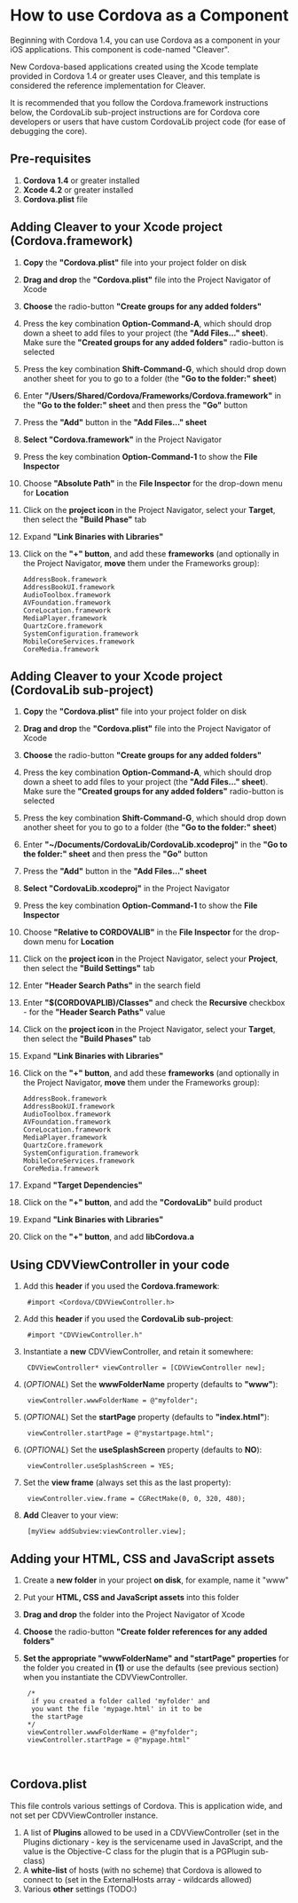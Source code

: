 # How to use Cordova as a Component #
Beginning with Cordova 1.4, you can use Cordova as a component in your iOS applications. This component is code-named "Cleaver".

New Cordova-based applications created using the Xcode template provided in Cordova 1.4 or greater uses Cleaver, and this template is considered the reference implementation for Cleaver.

It is recommended that you follow the Cordova.framework instructions below, the CordovaLib sub-project instructions are for Cordova core developers or users that have custom CordovaLib project code (for ease of debugging the core).

## Pre-requisites ##
1. **Cordova 1.4** or greater installed
2. **Xcode 4.2** or greater installed
3. **Cordova.plist** file

## Adding Cleaver to your Xcode project (Cordova.framework) ##

1. **Copy** the **"Cordova.plist"** file into your project folder on disk
2. **Drag and drop** the **"Cordova.plist"** file into the Project Navigator of Xcode
3. **Choose** the radio-button **"Create groups for any added folders"**
4. Press the key combination **Option-Command-A**, which should drop down a sheet to add files to your project (the **"Add Files..." sheet**). Make sure the **"Created groups for any added folders"** radio-button is selected
5. Press the key combination **Shift-Command-G**, which should drop down another sheet for you to go to a folder (the **"Go to the folder:" sheet**)
6. Enter **"/Users/Shared/Cordova/Frameworks/Cordova.framework"** in the **"Go to the folder:" sheet** and then press the **"Go"** button
7. Press the **"Add"** button in the **"Add Files..." sheet**
8. **Select "Cordova.framework"** in the Project Navigator
9. Press the key combination **Option-Command-1** to show the **File Inspector**
10. Choose **"Absolute Path"** in the **File Inspector** for the drop-down menu for **Location** 
11. Click on the **project icon** in the Project Navigator, select your **Target**, then select the **"Build Phase"** tab
12. Expand **"Link Binaries with Libraries"**
13. Click on the **"+" button**, and add these **frameworks** (and optionally in the Project Navigator, **move** them under the Frameworks group):

        AddressBook.framework
        AddressBookUI.framework
        AudioToolbox.framework
        AVFoundation.framework
        CoreLocation.framework
        MediaPlayer.framework
        QuartzCore.framework
        SystemConfiguration.framework
        MobileCoreServices.framework
        CoreMedia.framework

## Adding Cleaver to your Xcode project (CordovaLib sub-project) ##

1. **Copy** the **"Cordova.plist"** file into your project folder on disk
2. **Drag and drop** the **"Cordova.plist"** file into the Project Navigator of Xcode
3. **Choose** the radio-button **"Create groups for any added folders"**
4. Press the key combination **Option-Command-A**, which should drop down a sheet to add files to your project (the **"Add Files..." sheet**). Make sure the **"Created groups for any added folders"** radio-button is selected
5. Press the key combination **Shift-Command-G**, which should drop down another sheet for you to go to a folder (the **"Go to the folder:" sheet**)
6. Enter **"~/Documents/CordovaLib/CordovaLib.xcodeproj"** in the **"Go to the folder:" sheet** and then press the **"Go"** button
7. Press the **"Add"** button in the **"Add Files..." sheet**
8. **Select "CordovaLib.xcodeproj"** in the Project Navigator
9. Press the key combination **Option-Command-1** to show the **File Inspector**
10. Choose **"Relative to CORDOVALIB"** in the **File Inspector** for the drop-down menu for **Location** 
11. Click on the **project icon** in the Project Navigator, select your **Project**, then select the **"Build Settings"** tab
12. Enter **"Header Search Paths"** in the search field
13. Enter **"$(CORDOVAPLIB)/Classes"** and check the **Recursive** checkbox - for the **"Header Search Paths"** value
14. Click on the **project icon** in the Project Navigator, select your **Target**, then select the **"Build Phases"** tab
15. Expand **"Link Binaries with Libraries"**
16. Click on the **"+" button**, and add these **frameworks** (and optionally in the Project Navigator, **move** them under the Frameworks group):

        AddressBook.framework
        AddressBookUI.framework
        AudioToolbox.framework
        AVFoundation.framework
        CoreLocation.framework
        MediaPlayer.framework
        QuartzCore.framework
        SystemConfiguration.framework
        MobileCoreServices.framework
        CoreMedia.framework
17. Expand **"Target Dependencies"**
18. Click on the **"+" button**, and add the **"CordovaLib"** build product
19. Expand **"Link Binaries with Libraries"**
20. Click on the **"+" button**, and add **libCordova.a** 

## Using CDVViewController in your code ##

1. Add this **header** if you used the **Cordova.framework**:

        #import <Cordova/CDVViewController.h>

2. Add this **header** if you used the **CordovaLib sub-project**:

        #import "CDVViewController.h"

3. Instantiate a **new** CDVViewController, and retain it somewhere: 

        CDVViewController* viewController = [CDVViewController new];

4. (_OPTIONAL_) Set the **wwwFolderName** property (defaults to **"www"**):

        viewController.wwwFolderName = @"myfolder";

5. (_OPTIONAL_) Set the **startPage** property (defaults to **"index.html"**):

        viewController.startPage = @"mystartpage.html";

6. (_OPTIONAL_) Set the **useSplashScreen** property (defaults to **NO**):

        viewController.useSplashScreen = YES;

5. Set the **view frame** (always set this as the last property):

        viewController.view.frame = CGRectMake(0, 0, 320, 480);

6. **Add** Cleaver to your view:

        [myView addSubview:viewController.view];

## Adding your HTML, CSS and JavaScript assets ##

1. Create a **new folder** in your project **on disk**, for example, name it "www"
2. Put your **HTML, CSS and JavaScript assets** into this folder
3. **Drag and drop** the folder into the Project Navigator of Xcode
4. **Choose** the radio-button **"Create folder references for any added folders"**
5. **Set the appropriate "wwwFolderName" and "startPage" properties** for the folder you created in **(1)** or use the defaults (see previous section) when you instantiate the CDVViewController.

        /*
         if you created a folder called 'myfolder' and
         you want the file 'mypage.html' in it to be 
         the startPage
        */
        viewController.wwwFolderName = @"myfolder";
        viewController.startPage = @"mypage.html"
<br />

## Cordova.plist ##

This file controls various settings of Cordova. This is application wide, and not set per CDVViewController instance. 

1. A list of **Plugins** allowed to be used in a CDVViewController (set in the Plugins dictionary - key is the servicename used in JavaScript, and the value is the Objective-C class for the plugin that is a PGPlugin sub-class)
2. A **white-list** of hosts (with no scheme) that Cordova is allowed to connect to (set in the ExternalHosts array - wildcards allowed)
3. Various **other** settings (TODO:)

